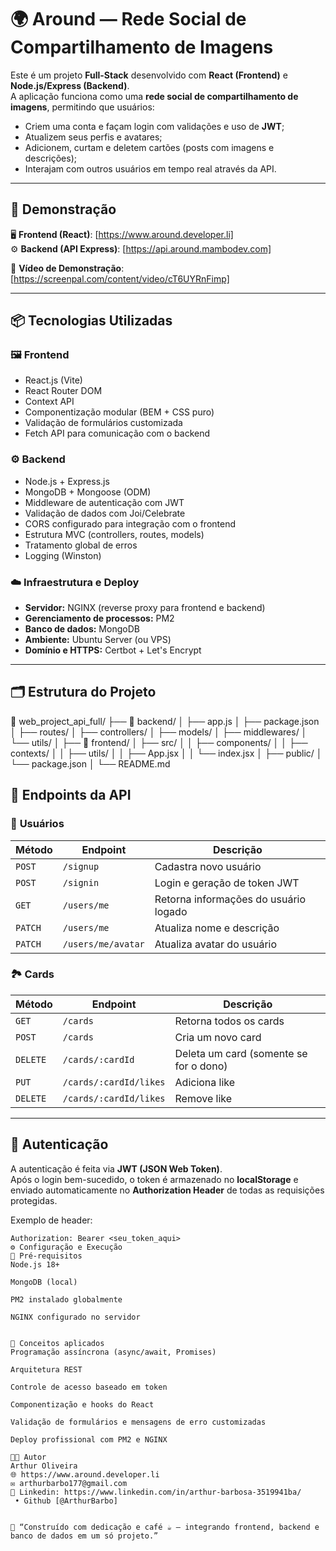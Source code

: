 # 🌍 Around — Rede Social de Compartilhamento de Imagens

Este é um projeto **Full-Stack** desenvolvido com **React (Frontend)** e **Node.js/Express (Backend)**.  
A aplicação funciona como uma **rede social de compartilhamento de imagens**, permitindo que usuários:

- Criem uma conta e façam login com validações e uso de **JWT**;
- Atualizem seus perfis e avatares;
- Adicionem, curtam e deletem cartões (posts com imagens e descrições);
- Interajam com outros usuários em tempo real através da API.

---

## 🚀 Demonstração

🖥 **Frontend (React)**: [https://www.around.developer.li]  
⚙️ **Backend (API Express)**: [https://api.around.mambodev.com]

🎥 **Vídeo de Demonstração**: [https://screenpal.com/content/video/cT6UYRnFimp]

---

## 📦 Tecnologias Utilizadas

### 🖼️ **Frontend**
- React.js (Vite)
- React Router DOM
- Context API
- Componentização modular (BEM + CSS puro)
- Validação de formulários customizada
- Fetch API para comunicação com o backend


### ⚙️ **Backend**
- Node.js + Express.js
- MongoDB + Mongoose (ODM)
- Middleware de autenticação com JWT
- Validação de dados com Joi/Celebrate
- CORS configurado para integração com o frontend
- Estrutura MVC (controllers, routes, models)
- Tratamento global de erros
- Logging (Winston)

### ☁️ **Infraestrutura e Deploy**
- **Servidor:** NGINX (reverse proxy para frontend e backend)
- **Gerenciamento de processos:** PM2
- **Banco de dados:** MongoDB 
- **Ambiente:** Ubuntu Server (ou VPS)
- **Domínio e HTTPS:** Certbot + Let's Encrypt

---

## 🗂️ Estrutura do Projeto

📁 web_project_api_full/
├── 📁 backend/
│ ├── app.js
│ ├── package.json
│ ├── routes/
│ ├── controllers/
│ ├── models/
│ ├── middlewares/
│ └── utils/
│
├── 📁 frontend/
│ ├── src/
│ │ ├── components/
│ │ ├── contexts/
│ │ ├── utils/
│ │ ├── App.jsx
│ │ └── index.jsx
│ ├── public/
│ └── package.json
│
└── README.md


## 🔗 Endpoints da API

### 👤 **Usuários**
| Método | Endpoint | Descrição |
|--------|-----------|------------|
| `POST` | `/signup` | Cadastra novo usuário |
| `POST` | `/signin` | Login e geração de token JWT |
| `GET` | `/users/me` | Retorna informações do usuário logado |
| `PATCH` | `/users/me` | Atualiza nome e descrição |
| `PATCH` | `/users/me/avatar` | Atualiza avatar do usuário |

### 🏞️ **Cards**
| Método | Endpoint | Descrição |
|--------|-----------|------------|
| `GET` | `/cards` | Retorna todos os cards |
| `POST` | `/cards` | Cria um novo card |
| `DELETE` | `/cards/:cardId` | Deleta um card (somente se for o dono) |
| `PUT` | `/cards/:cardId/likes` | Adiciona like |
| `DELETE` | `/cards/:cardId/likes` | Remove like |

---

## 🔐 Autenticação

A autenticação é feita via **JWT (JSON Web Token)**.  
Após o login bem-sucedido, o token é armazenado no **localStorage** e enviado automaticamente no **Authorization Header** de todas as requisições protegidas.

Exemplo de header:
```http
Authorization: Bearer <seu_token_aqui>
⚙️ Configuração e Execução
🧭 Pré-requisitos
Node.js 18+

MongoDB (local)

PM2 instalado globalmente

NGINX configurado no servidor


🧠 Conceitos aplicados
Programação assíncrona (async/await, Promises)

Arquitetura REST

Controle de acesso baseado em token

Componentização e hooks do React

Validação de formulários e mensagens de erro customizadas

Deploy profissional com PM2 e NGINX

🧑‍💻 Autor
Arthur Oliveira
🌐 https://www.around.developer.li
✉️ arthurbarbo177@gmail.com
💼 Linkedin: https://www.linkedin.com/in/arthur-barbosa-3519941ba/
 • Github [@ArthurBarbo]


💬 “Construído com dedicação e café ☕ — integrando frontend, backend e banco de dados em um só projeto.”

